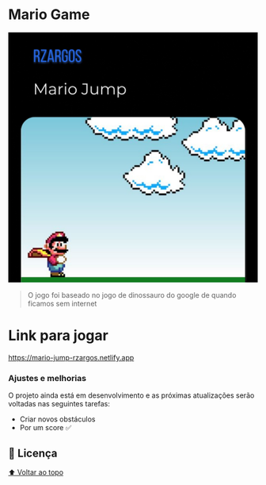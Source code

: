# Mario Game

<img src="./images/mario-game.jpeg" alt="Jogo do Mario">

> O jogo foi baseado no jogo de dinossauro do google de quando ficamos sem internet

# Link para jogar
https://mario-jump-rzargos.netlify.app

### Ajustes e melhorias

O projeto ainda está em desenvolvimento e as próximas atualizações serão voltadas nas seguintes tarefas:

- Criar novos obstáculos
- Por um score ✅

## 📝 Licença


[⬆ Voltar ao topo](#Mario-Game)<br>
